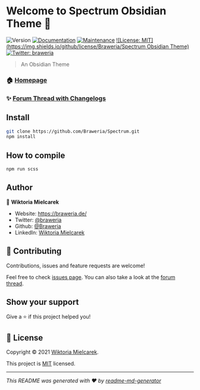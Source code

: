 # Welcome to Spectrum Obsidian Theme 👋
![Version](https://img.shields.io/badge/version-0.13.0-blue.svg?cacheSeconds=2592000)
[![Documentation](https://img.shields.io/badge/documentation-yes-brightgreen.svg)](https://github.com/Braweria/Spectrum#readme)
[![Maintenance](https://img.shields.io/badge/Maintained%3F-yes-green.svg)](https://github.com/Braweria/Spectrum/graphs/commit-activity)
[![License: MIT](https://img.shields.io/github/license/Braweria/Spectrum Obsidian Theme)](https://github.com/Braweria/Spectrum/blob/master/LICENSE)
[![Twitter: braweria](https://img.shields.io/twitter/follow/braweria.svg?style=social)](https://twitter.com/braweria)

> An Obsidian Theme

### 🏠 [Homepage](https://braweria.de)

### ✨ [Forum Thread with Changelogs](https://forum.obsidian.md/t/spectrum-an-obsidian-theme-new-feat-floating-images/12688https://forum.obsidian.md/t/12688)

## Install

```sh
git clone https://github.com/Braweria/Spectrum.git
npm install
```

## How to compile

```sh
npm run scss
```

## Author

👤 **Wiktoria Mielcarek**

* Website: https://braweria.de/
* Twitter: [@braweria](https://twitter.com/braweria)
* Github: [@Braweria](https://github.com/Braweria)
* LinkedIn: [Wiktoria Mielcarek](https://linkedin.com/in/wiktoria-mielcarek)

## 🤝 Contributing

Contributions, issues and feature requests are welcome!

Feel free to check [issues page](https://github.com/Braweria/Spectrum/issues). You can also take a look at the [forum thread](https://forum.obsidian.md/t/12688).

## Show your support

Give a ⭐️ if this project helped you!


## 📝 License

Copyright © 2021 [Wiktoria Mielcarek](https://github.com/Braweria).

This project is [MIT](https://github.com/Braweria/Spectrum/blob/master/LICENSE) licensed.

***
_This README was generated with ❤️ by [readme-md-generator](https://github.com/kefranabg/readme-md-generator)_